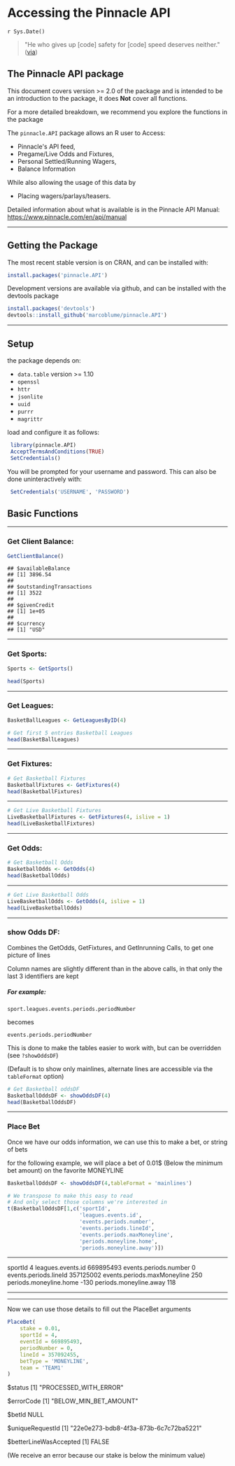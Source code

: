 # Accessing the Pinnacle API
`r Sys.Date()`  

> "He who gives up [code] safety for [code] speed deserves neither."
([via](https://twitter.com/hadleywickham/status/504368538874703872))


## The Pinnacle API package

This document covers version >= 2.0 of the package and is
intended to be an introduction to the package, it does **Not** cover all functions.

For a more detailed breakdown, we recommend you explore the functions in the package

The `pinnacle.API` package allows an R user to Access: 

* Pinnacle's API feed, 
* Pregame/Live Odds and Fixtures, 
* Personal Settled/Running Wagers, 
* Balance Information

While also allowing the usage of this data by 

* Placing wagers/parlays/teasers. 

Detailed information about what is available is in the Pinnacle API Manual:
https://www.pinnacle.com/en/api/manual


*** 

## Getting the Package

The most recent stable version is on CRAN, and can be installed with:


```r
install.packages('pinnacle.API')
```

Development versions are available via github, and can be installed with the devtools package


```r
install.packages('devtools')
devtools::install_github('marcoblume/pinnacle.API')
```

*** 

## Setup

the package depends on:

 * `data.table` version >= 1.10
 * `openssl`
 * `httr`
 * `jsonlite`
 * `uuid`
 * `purrr`
 * `magrittr`

load and configure it as follows:


```r
 library(pinnacle.API)
 AcceptTermsAndConditions(TRUE)
 SetCredentials()
```

You will be prompted for your username and password. This can also be done uninteractively with:


```r
 SetCredentials('USERNAME', 'PASSWORD')
```

## Basic Functions

*** 

### Get Client Balance:




```r
GetClientBalance()
```

```
## $availableBalance
## [1] 3896.54
## 
## $outstandingTransactions
## [1] 3522
## 
## $givenCredit
## [1] 1e+05
## 
## $currency
## [1] "USD"
```

*** 

### Get Sports:

```r
Sports <- GetSports()

head(Sports)
```

<!--html_preserve--><div id="htmlwidget-5599514c2fed1425d891" style="width:500px;height:auto;" class="datatables html-widget"></div>
<script type="application/json" data-for="htmlwidget-5599514c2fed1425d891">{"x":{"filter":"none","data":[[1,2,3,4,5,6],["Badminton","Bandy","Baseball","Basketball","Beach Volleyball","Boxing"],[false,false,true,true,false,true],[0,0,0,0,0,0],[0,0,0,0,0,0],[0,0,4,269,0,13]],"container":"<table class=\"display\">\n  <thead>\n    <tr>\n      <th>id\u003c/th>\n      <th>name\u003c/th>\n      <th>hasOfferings\u003c/th>\n      <th>leagueSpecialsCount\u003c/th>\n      <th>eventSpecialsCount\u003c/th>\n      <th>eventCount\u003c/th>\n    \u003c/tr>\n  \u003c/thead>\n\u003c/table>","options":{"searching":false,"scrollX":true,"autowidth":true,"scrollCollapse":true,"columnDefs":[{"className":"dt-right","targets":[0,3,4,5]}],"order":[],"autoWidth":false,"orderClasses":false}},"evals":[],"jsHooks":[]}</script><!--/html_preserve-->

*** 

### Get Leagues:


```r
BasketBallLeagues <- GetLeaguesByID(4)

# Get first 5 entries Basketball Leagues
head(BasketBallLeagues)
```

<!--html_preserve--><div id="htmlwidget-a84de524d2be18c1257a" style="width:500px;height:auto;" class="datatables html-widget"></div>
<script type="application/json" data-for="htmlwidget-a84de524d2be18c1257a">{"x":{"filter":"none","data":[[267,268,5135,5131,5682,271],["Europe - ABA League Adriatic All Star","ABA - Adriatic League","All African Games","All African Games - Women","America - CentroBasket Championship Women","International - Arab Cup"],["Team1","Team1","Team1","Team1","Team1","Team1"],[false,true,false,false,false,false],["","","","","",""],[true,true,false,false,false,false],[0,0,0,0,0,0],[0,0,0,0,0,0],[0,8,0,0,0,0]],"container":"<table class=\"display\">\n  <thead>\n    <tr>\n      <th>leagues.id\u003c/th>\n      <th>leagues.name\u003c/th>\n      <th>leagues.homeTeamType\u003c/th>\n      <th>leagues.hasOfferings\u003c/th>\n      <th>leagues.container\u003c/th>\n      <th>leagues.allowRoundRobins\u003c/th>\n      <th>leagues.leagueSpecialsCount\u003c/th>\n      <th>leagues.eventSpecialsCount\u003c/th>\n      <th>leagues.eventCount\u003c/th>\n    \u003c/tr>\n  \u003c/thead>\n\u003c/table>","options":{"searching":false,"scrollX":true,"autowidth":true,"scrollCollapse":true,"columnDefs":[{"className":"dt-right","targets":[0,6,7,8]}],"order":[],"autoWidth":false,"orderClasses":false}},"evals":[],"jsHooks":[]}</script><!--/html_preserve-->

*** 

### Get Fixtures:


```r
# Get Basketball Fixtures
BasketballFixtures <- GetFixtures(4)
head(BasketballFixtures)
```


<!--html_preserve--><div id="htmlwidget-e9e8d49d3c54d8bb0753" style="width:500px;height:auto;" class="datatables html-widget"></div>
<script type="application/json" data-for="htmlwidget-e9e8d49d3c54d8bb0753">{"x":{"filter":"none","data":[[4,4,4,4,4,4],[92301384,92301384,92301384,92301384,92301384,92301384],[268,268,268,268,268,268],[669895493,669997810,670067851,669997807,670302999,670456929],["2016-12-10T16:00:00Z","2016-12-10T18:00:00Z","2016-12-10T20:00:00Z","2016-12-10T18:00:00Z","2016-12-11T11:00:00Z","2016-12-11T16:00:00Z"],["Mornar Bar","Karpos","Partizan Belgrade","Helios Domzale","Cibona","FMP"],["MZT Skopje","Mega Vizura","Igokea","Mega Vizura","Krka","Cedevita Zagreb"],["1013","1027","1029","1031","1003","1005"],[2,2,2,0,0,0],["I","I","I","I","O","O"],[2,2,2,2,2,2]],"container":"<table class=\"display\">\n  <thead>\n    <tr>\n      <th>sportId\u003c/th>\n      <th>last\u003c/th>\n      <th>league.id\u003c/th>\n      <th>league.events.id\u003c/th>\n      <th>league.events.starts\u003c/th>\n      <th>league.events.home\u003c/th>\n      <th>league.events.away\u003c/th>\n      <th>league.events.rotNum\u003c/th>\n      <th>league.events.liveStatus\u003c/th>\n      <th>league.events.status\u003c/th>\n      <th>league.events.parlayRestriction\u003c/th>\n    \u003c/tr>\n  \u003c/thead>\n\u003c/table>","options":{"searching":false,"scrollX":true,"autowidth":true,"scrollCollapse":true,"columnDefs":[{"className":"dt-right","targets":[0,1,2,3,8,10]}],"order":[],"autoWidth":false,"orderClasses":false}},"evals":[],"jsHooks":[]}</script><!--/html_preserve-->

*** 


```r
# Get Live Basketball Fixtures
LiveBasketballFixtures <- GetFixtures(4, islive = 1)
head(LiveBasketballFixtures)
```

<!--html_preserve--><div id="htmlwidget-5602494130b0d21bf0d4" style="width:500px;height:auto;" class="datatables html-widget"></div>
<script type="application/json" data-for="htmlwidget-5602494130b0d21bf0d4">{"x":{"filter":"none","data":[[4,4,4,4,4,4],[92301104,92301104,92301104,92301104,92301104,92301104],[268,268,268,280,280,280],[671927945,671928017,671928147,671899672,671924218,671925222],["2016-12-10T16:00:00Z","2016-12-10T18:00:00Z","2016-12-10T20:00:00Z","2016-12-10T06:30:00Z","2016-12-10T08:30:00Z","2016-12-11T04:00:00Z"],["Mornar Bar","Karpos","Partizan Belgrade","Adelaide 36ers","Brisbane Bullets","Sydney Kings"],["MZT Skopje","Mega Vizura","Igokea","New Zealand Breakers","Illawarra Hawks","Melbourne United"],["9013","9027","9029","9135","9141","9143"],[1,1,1,1,1,1],["O","O","O","O","O","O"],[2,2,2,2,2,2]],"container":"<table class=\"display\">\n  <thead>\n    <tr>\n      <th>sportId\u003c/th>\n      <th>last\u003c/th>\n      <th>league.id\u003c/th>\n      <th>league.events.id\u003c/th>\n      <th>league.events.starts\u003c/th>\n      <th>league.events.home\u003c/th>\n      <th>league.events.away\u003c/th>\n      <th>league.events.rotNum\u003c/th>\n      <th>league.events.liveStatus\u003c/th>\n      <th>league.events.status\u003c/th>\n      <th>league.events.parlayRestriction\u003c/th>\n    \u003c/tr>\n  \u003c/thead>\n\u003c/table>","options":{"searching":false,"scrollX":true,"autowidth":true,"scrollCollapse":true,"columnDefs":[{"className":"dt-right","targets":[0,1,2,3,8,10]}],"order":[],"autoWidth":false,"orderClasses":false}},"evals":[],"jsHooks":[]}</script><!--/html_preserve-->

*** 

### Get Odds:


```r
# Get Basketball Odds
BasketballOdds <- GetOdds(4)
head(BasketballOdds)
```


<!--html_preserve--><div id="htmlwidget-c2d74766192364bcf343" style="width:500px;height:auto;" class="datatables html-widget"></div>
<script type="application/json" data-for="htmlwidget-c2d74766192364bcf343">{"x":{"filter":"none","data":[[4,4,4,4,4,4],[357133520,357133520,357133520,357133520,357133520,357133520],[268,268,268,268,268,268],[669895493,669997810,670067851,670302999,670456929,670529042],[357125002,357119323,357051232,356869457,356869467,356869485],[0,0,0,0,0,0],["2016-12-10T16:00:00Z","2016-12-10T18:00:00Z","2016-12-10T20:00:00Z","2016-12-11T11:00:00Z","2016-12-11T16:00:00Z","2016-12-11T18:00:00Z"],[250,200,250,null,null,null],[250,200,250,null,null,null],[250,200,250,null,null,null],[100,100,100,null,null,null],[-2.5,1.5,-8,null,null,null],[-105,-102,-101,null,null,null],[-105,-108,-109,null,null,null],[null,null,null,null,null,null],[161,165.5,150,null,null,null],[-107,-108,-103,null,null,null],[-103,-102,-107,null,null,null],[null,null,null,null,null,null],[-130,104,-372,null,null,null],[118,-115,323,null,null,null],[82,82,79,null,null,null],[-106,-109,-104,null,null,null],[-111,-107,-112,null,null,null],[79.5,83.5,71,null,null,null],[-106,-112,-108,null,null,null],[-111,-104,-108,null,null,null]],"container":"<table class=\"display\">\n  <thead>\n    <tr>\n      <th>sportId\u003c/th>\n      <th>last\u003c/th>\n      <th>leagues.id\u003c/th>\n      <th>leagues.events.id\u003c/th>\n      <th>leagues.events.periods.lineId\u003c/th>\n      <th>leagues.events.periods.number\u003c/th>\n      <th>leagues.events.periods.cutoff\u003c/th>\n      <th>leagues.events.periods.maxSpread\u003c/th>\n      <th>leagues.events.periods.maxMoneyline\u003c/th>\n      <th>leagues.events.periods.maxTotal\u003c/th>\n      <th>leagues.events.periods.maxTeamTotal\u003c/th>\n      <th>leagues.events.periods.spreads.hdp\u003c/th>\n      <th>leagues.events.periods.spreads.home\u003c/th>\n      <th>leagues.events.periods.spreads.away\u003c/th>\n      <th>leagues.events.periods.spreads.altLineId\u003c/th>\n      <th>leagues.events.periods.totals.points\u003c/th>\n      <th>leagues.events.periods.totals.over\u003c/th>\n      <th>leagues.events.periods.totals.under\u003c/th>\n      <th>leagues.events.periods.totals.altLineId\u003c/th>\n      <th>leagues.events.periods.moneyline.home\u003c/th>\n      <th>leagues.events.periods.moneyline.away\u003c/th>\n      <th>leagues.events.periods.teamTotal.home.points\u003c/th>\n      <th>leagues.events.periods.teamTotal.home.over\u003c/th>\n      <th>leagues.events.periods.teamTotal.home.under\u003c/th>\n      <th>leagues.events.periods.teamTotal.away.points\u003c/th>\n      <th>leagues.events.periods.teamTotal.away.over\u003c/th>\n      <th>leagues.events.periods.teamTotal.away.under\u003c/th>\n    \u003c/tr>\n  \u003c/thead>\n\u003c/table>","options":{"searching":false,"scrollX":true,"autowidth":true,"scrollCollapse":true,"columnDefs":[{"className":"dt-right","targets":[0,1,2,3,4,5,7,8,9,10,11,12,13,14,15,16,17,18,19,20,21,22,23,24,25,26]}],"order":[],"autoWidth":false,"orderClasses":false}},"evals":[],"jsHooks":[]}</script><!--/html_preserve-->

*** 


```r
# Get Live Basketball Odds
LiveBasketballOdds <- GetOdds(4, islive = 1)
head(LiveBasketballOdds)
```

<!--html_preserve--><div id="htmlwidget-3a7bf357342581b6e397" style="width:500px;height:auto;" class="datatables html-widget"></div>
<script type="application/json" data-for="htmlwidget-3a7bf357342581b6e397">{"x":{"filter":"none","data":[[4,4,4,4,4,4],[92301384,92301384,92301384,92301384,92301384,92301384],[268,268,268,268,268,268],[669895493,669997810,670067851,669997807,670302999,670456929],["2016-12-10T16:00:00Z","2016-12-10T18:00:00Z","2016-12-10T20:00:00Z","2016-12-10T18:00:00Z","2016-12-11T11:00:00Z","2016-12-11T16:00:00Z"],["Mornar Bar","Karpos","Partizan Belgrade","Helios Domzale","Cibona","FMP"],["MZT Skopje","Mega Vizura","Igokea","Mega Vizura","Krka","Cedevita Zagreb"],["1013","1027","1029","1031","1003","1005"],[2,2,2,0,0,0],["I","I","I","I","O","O"],[2,2,2,2,2,2]],"container":"<table class=\"display\">\n  <thead>\n    <tr>\n      <th>sportId\u003c/th>\n      <th>last\u003c/th>\n      <th>league.id\u003c/th>\n      <th>league.events.id\u003c/th>\n      <th>league.events.starts\u003c/th>\n      <th>league.events.home\u003c/th>\n      <th>league.events.away\u003c/th>\n      <th>league.events.rotNum\u003c/th>\n      <th>league.events.liveStatus\u003c/th>\n      <th>league.events.status\u003c/th>\n      <th>league.events.parlayRestriction\u003c/th>\n    \u003c/tr>\n  \u003c/thead>\n\u003c/table>","options":{"searching":false,"scrollX":true,"autowidth":true,"scrollCollapse":true,"columnDefs":[{"className":"dt-right","targets":[0,1,2,3,8,10]}],"order":[],"autoWidth":false,"orderClasses":false}},"evals":[],"jsHooks":[]}</script><!--/html_preserve-->

*** 

### show Odds DF:

Combines the GetOdds, GetFixtures, and GetInrunning Calls, to get one picture of lines

Column names are slightly different than in the above calls, in that only the last 3 identifiers are kept

##### For example:

`sport.leagues.events.periods.periodNumber`

becomes

`events.periods.periodNumber`

This is done to make the tables easier to work with, but can be overridden (see `?showOddsDF`)

(Default is to show only mainlines, alternate lines are accessible via the `tableFormat` option)


```r
# Get Basketball oddsDF
BasketballOddsDF <- showOddsDF(4)
head(BasketballOddsDF)
```


<!--html_preserve--><div id="htmlwidget-6443b2e4f191f074c3f2" style="width:500px;height:auto;" class="datatables html-widget"></div>
<script type="application/json" data-for="htmlwidget-6443b2e4f191f074c3f2">{"x":{"filter":"none","data":[[268,268,268,268,268,268],[669895493,669895493,669895493,669895493,669895493,669895493],[4,4,4,4,4,4],[357133543,357133543,357133543,357133543,357133543,357133543],[268,268,268,268,268,268],[357125002,357125002,357125002,357125002,357125002,357125002],[0,0,0,0,0,0],["2016-12-10T16:00:00Z","2016-12-10T16:00:00Z","2016-12-10T16:00:00Z","2016-12-10T16:00:00Z","2016-12-10T16:00:00Z","2016-12-10T16:00:00Z"],[250,250,250,250,250,250],[250,250,250,250,250,250],[250,250,250,250,250,250],[100,100,100,100,100,100],[-130,-130,-130,-130,-130,-130],[118,118,118,118,118,118],[82,82,82,82,82,82],[-106,-106,-106,-106,-106,-106],[-111,-111,-111,-111,-111,-111],[79.5,79.5,79.5,79.5,79.5,79.5],[-106,-106,-106,-106,-106,-106],[-111,-111,-111,-111,-111,-111],["leagues.events.periods.spreads","leagues.events.periods.spreads","leagues.events.periods.spreads","leagues.events.periods.spreads","leagues.events.periods.spreads","leagues.events.periods.spreads"],[-2.5,-4.5,-4,-3.5,-3,-2],[-105,132,123,111,103,-114],[-105,-146,-136,-123,-114,103],[null,1320047829,1320047831,1320047833,1320047835,1320047837],[null,null,null,null,null,null],[null,null,null,null,null,null],[null,null,null,null,null,null],[4,4,4,4,4,4],[92301384,92301384,92301384,92301384,92301384,92301384],["2016-12-10T16:00:00Z","2016-12-10T16:00:00Z","2016-12-10T16:00:00Z","2016-12-10T16:00:00Z","2016-12-10T16:00:00Z","2016-12-10T16:00:00Z"],["Mornar Bar","Mornar Bar","Mornar Bar","Mornar Bar","Mornar Bar","Mornar Bar"],["MZT Skopje","MZT Skopje","MZT Skopje","MZT Skopje","MZT Skopje","MZT Skopje"],["1013","1013","1013","1013","1013","1013"],[2,2,2,2,2,2],["I","I","I","I","I","I"],[2,2,2,2,2,2],[null,null,null,null,null,null],[null,null,null,null,null,null],[null,null,null,null,null,null],[null,null,null,null,null,null],["ABA - Adriatic League","ABA - Adriatic League","ABA - Adriatic League","ABA - Adriatic League","ABA - Adriatic League","ABA - Adriatic League"],["Team1","Team1","Team1","Team1","Team1","Team1"],[true,true,true,true,true,true],["","","","","",""],[true,true,true,true,true,true],[0,0,0,0,0,0],[0,0,0,0,0,0],[8,8,8,8,8,8]],"container":"<table class=\"display\">\n  <thead>\n    <tr>\n      <th>league.id\u003c/th>\n      <th>leagues.events.id\u003c/th>\n      <th>sportId\u003c/th>\n      <th>last\u003c/th>\n      <th>leagues.id\u003c/th>\n      <th>events.periods.lineId\u003c/th>\n      <th>events.periods.number\u003c/th>\n      <th>events.periods.cutoff\u003c/th>\n      <th>events.periods.maxSpread\u003c/th>\n      <th>events.periods.maxMoneyline\u003c/th>\n      <th>events.periods.maxTotal\u003c/th>\n      <th>events.periods.maxTeamTotal\u003c/th>\n      <th>periods.moneyline.home\u003c/th>\n      <th>periods.moneyline.away\u003c/th>\n      <th>teamTotal.home.points\u003c/th>\n      <th>teamTotal.home.over\u003c/th>\n      <th>teamTotal.home.under\u003c/th>\n      <th>teamTotal.away.points\u003c/th>\n      <th>teamTotal.away.over\u003c/th>\n      <th>teamTotal.away.under\u003c/th>\n      <th>field\u003c/th>\n      <th>value.hdp\u003c/th>\n      <th>value.home\u003c/th>\n      <th>value.away\u003c/th>\n      <th>value.altLineId\u003c/th>\n      <th>value.points\u003c/th>\n      <th>value.over\u003c/th>\n      <th>value.under\u003c/th>\n      <th>sportId.Fixture\u003c/th>\n      <th>last.Fixture\u003c/th>\n      <th>league.events.starts\u003c/th>\n      <th>league.events.home\u003c/th>\n      <th>league.events.away\u003c/th>\n      <th>league.events.rotNum\u003c/th>\n      <th>league.events.liveStatus\u003c/th>\n      <th>league.events.status\u003c/th>\n      <th>league.events.parlayRestriction\u003c/th>\n      <th>sports.id\u003c/th>\n      <th>sports.leagues.id\u003c/th>\n      <th>leagues.events.state\u003c/th>\n      <th>leagues.events.elapsed\u003c/th>\n      <th>leagues.name\u003c/th>\n      <th>leagues.homeTeamType\u003c/th>\n      <th>leagues.hasOfferings\u003c/th>\n      <th>leagues.container\u003c/th>\n      <th>leagues.allowRoundRobins\u003c/th>\n      <th>leagues.leagueSpecialsCount\u003c/th>\n      <th>leagues.eventSpecialsCount\u003c/th>\n      <th>leagues.eventCount\u003c/th>\n    \u003c/tr>\n  \u003c/thead>\n\u003c/table>","options":{"searching":false,"scrollX":true,"autowidth":true,"scrollCollapse":true,"columnDefs":[{"className":"dt-right","targets":[0,1,2,3,4,5,6,8,9,10,11,12,13,14,15,16,17,18,19,21,22,23,24,25,26,27,28,29,34,36,37,38,39,40,46,47,48]}],"order":[],"autoWidth":false,"orderClasses":false}},"evals":[],"jsHooks":[]}</script><!--/html_preserve-->

*** 

### Place Bet

Once we have our odds information, we can use this to make a bet, or string of bets

for the following example, we will place a bet of 0.01$ 
(Below the minimum bet amount) on the favorite MONEYLINE


```r
BasketballOddsDF <- showOddsDF(4,tableFormat = 'mainlines')

# We transpose to make this easy to read
# And only select those columns we're interested in
t(BasketballOddsDF[1,c('sportId',
                       'leagues.events.id',
                       'events.periods.number',
                       'events.periods.lineId',
                       'events.periods.maxMoneyline',
                       'periods.moneyline.home',
                       'periods.moneyline.away')])
```




                                        
----------------------------  ----------
sportId                                4
leagues.events.id              669895493
events.periods.number                  0
events.periods.lineId          357125002
events.periods.maxMoneyline          250
periods.moneyline.home              -130
periods.moneyline.away               118
----------------------------  ----------

*** 

Now we can use those details to fill out the PlaceBet arguments




```r
PlaceBet(
    stake = 0.01, 
    sportId = 4,
    eventId = 669895493,
    periodNumber = 0,
    lineId = 357092455,
    betType = 'MONEYLINE',
    team = 'TEAM1'
)
```


$status
[1] "PROCESSED_WITH_ERROR"

$errorCode
[1] "BELOW_MIN_BET_AMOUNT"

$betId
NULL

$uniqueRequestId
[1] "22e0e273-bdb8-4f3a-873b-6c7c72ba5221"

$betterLineWasAccepted
[1] FALSE

(We receive an error because our stake is below the minimum value)
